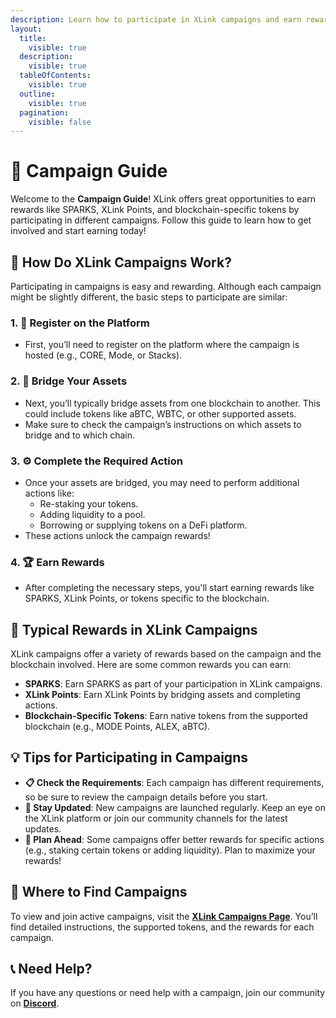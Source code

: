 ```yaml
---
description: Learn how to participate in XLink campaigns and earn rewards.
layout:
  title:
    visible: true
  description:
    visible: true
  tableOfContents:
    visible: true
  outline:
    visible: true
  pagination:
    visible: false
---
```


# 🎯 Campaign Guide

Welcome to the **Campaign Guide**! XLink offers great opportunities to earn rewards like SPARKS, XLink Points, and blockchain-specific tokens by participating in different campaigns. Follow this guide to learn how to get involved and start earning today!

## 🚀 How Do XLink Campaigns Work?

Participating in campaigns is easy and rewarding. Although each campaign might be slightly different, the basic steps to participate are similar:

### 1. **📝 Register on the Platform**
   - First, you’ll need to register on the platform where the campaign is hosted (e.g., CORE, Mode, or Stacks).
   
   <!-- *screenshot here showing the registration page on a specific campaign.*
   ![Campaign Registration](../.gitbook/assets/special-features/campaign-registration.png) -->
   
### 2. **🌉 Bridge Your Assets**
   - Next, you’ll typically bridge assets from one blockchain to another. This could include tokens like aBTC, WBTC, or other supported assets.
   - Make sure to check the campaign’s instructions on which assets to bridge and to which chain.
   
   <!-- *screenshot here showing the bridge interface and how to select assets for bridging.*
   ![Bridge Assets](../.gitbook/assets/special-features/bridge-assets.png) -->

### 3. **⚙️ Complete the Required Action**
   - Once your assets are bridged, you may need to perform additional actions like:
     - Re-staking your tokens.
     - Adding liquidity to a pool.
     - Borrowing or supplying tokens on a DeFi platform.
   - These actions unlock the campaign rewards!
  
  <!-- *screenshot here showing an example of completing an action like staking or adding liquidity.* 
  ![Staking and Liquidity](../.gitbook/assets/special-features/staking-liquidity.png) -->

### 4. **🏆 Earn Rewards**
   - After completing the necessary steps, you'll start earning rewards like SPARKS, XLink Points, or tokens specific to the blockchain.
   
  <!-- *screenshot here showing how rewards are tracked or where users can see their earned rewards.*
  ![Earn Rewards](../.gitbook/assets/special-features/earn-rewards.png) -->

## 🎁 Typical Rewards in XLink Campaigns

XLink campaigns offer a variety of rewards based on the campaign and the blockchain involved. Here are some common rewards you can earn:
- **SPARKS**: Earn SPARKS as part of your participation in XLink campaigns.
- **XLink Points**: Earn XLink Points by bridging assets and completing actions.
- **Blockchain-Specific Tokens**: Earn native tokens from the supported blockchain (e.g., MODE Points, ALEX, aBTC).

## 💡 Tips for Participating in Campaigns
- **📋 Check the Requirements**: Each campaign has different requirements, so be sure to review the campaign details before you start.
- **🔔 Stay Updated**: New campaigns are launched regularly. Keep an eye on the XLink platform or join our community channels for the latest updates.
- **🧠 Plan Ahead**: Some campaigns offer better rewards for specific actions (e.g., staking certain tokens or adding liquidity). Plan to maximize your rewards!

## 📅 Where to Find Campaigns

To view and join active campaigns, visit the [**XLink Campaigns Page**](https://app.xlink.network/bridge-campaign). You’ll find detailed instructions, the supported tokens, and the rewards for each campaign.

## 📞 Need Help?

If you have any questions or need help with a campaign, join our community on [**Discord**](https://discord.com/invite/xlink).
